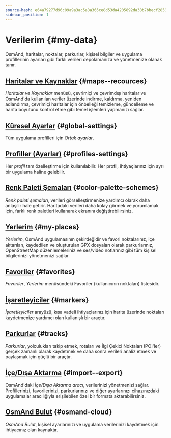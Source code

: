 ```yaml
---
source-hash: e64a79277d96c09a9a3ac5a8a365ce8d53da4205892da38b7bbecf28535f96ef
sidebar_position: 1
---
```


# Verilerim {#my-data}

OsmAnd, haritalar, noktalar, parkurlar, kişisel bilgiler ve uygulama profillerinin ayarları gibi farklı verileri depolamanıza ve yönetmenize olanak tanır.

## [Haritalar ve Kaynaklar](./maps-resources.md) {#maps--recources}

*Haritalar ve Kaynaklar* menüsü, çevrimiçi ve çevrimdışı haritalar ve OsmAnd'da kullanılan veriler üzerinde indirme, kaldırma, yeniden adlandırma, çevrimiçi haritalar için önbelleği temizleme, güncelleme ve harita boyutunu kontrol etme gibi temel işlemleri yapmanızı sağlar.

## [Küresel Ayarlar](./global-settings.md) {#global-settings}

Tüm uygulama profilleri için *Ortak ayarlar*.

## [Profiller (Ayarlar)](./profiles.md) {#profiles-settings}

Her *profil* tam özelleştirme için kullanılabilir. Her profil, ihtiyaçlarınız için ayrı bir uygulama haline gelebilir.

## [Renk Paleti Şemaları](./color-palette-schemes.md) {#color-palette-schemes}

*Renk paleti şemaları*, verileri görselleştirmenize yardımcı olarak daha anlaşılır hale getirir. Haritadaki verileri daha kolay görmek ve yorumlamak için, farklı renk paletleri kullanarak ekranını değiştirebilirsiniz.

## [Yerlerim](./myplaces.md) {#my-places}

*Yerlerim*, OsmAnd uygulamasının çekirdeğidir ve favori noktalarınız, içe aktarılan, kaydedilen ve oluşturulan GPX dosyaları olarak parkurlarınız, OpenStreetMap düzenlemeleriniz ve ses/video notlarınız gibi tüm kişisel bilgilerinizi yönetmenizi sağlar.

## [Favoriler](./favorites.md) {#favorites}

*Favoriler*, *Yerlerim* menüsündeki Favoriler (kullanıcının noktaları) listesidir.

## [İşaretleyiciler](./markers.md) {#markers}

*İşaretleyiciler* arayüzü, kısa vadeli ihtiyaçlarınız için harita üzerinde noktaları kaydetmenize yardımcı olan kullanışlı bir araçtır.

## [Parkurlar](./tracks/index.md) {#tracks}

*Parkurlar*, yolculukları takip etmek, rotaları ve İlgi Çekici Noktaları (POI'ler) gerçek zamanlı olarak kaydetmek ve daha sonra verileri analiz etmek ve paylaşmak için güçlü bir araçtır.

## [İçe/Dışa Aktarma](./import-export.md) {#import--export}

OsmAnd'daki *İçe/Dışa Aktarma aracı*, verilerinizi yönetmenizi sağlar. Profillerinizi, favorilerinizi, parkurlarınızı ve diğer ayarlarınızı cihazınızdaki uygulamalar aracılığıyla erişilebilen özel bir formata aktarabilirsiniz.

## [OsmAnd Bulut](./osmand-cloud.md) {#osmand-cloud}

*OsmAnd Bulut*, kişisel ayarlarınızı ve uygulama verilerinizi kaydetmek için ihtiyacınız olan kaynaktır.